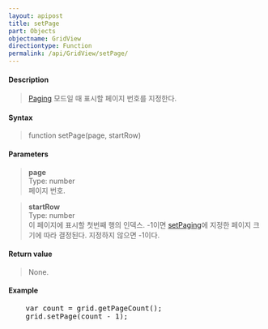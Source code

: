 ```yaml
---
layout: apipost
title: setPage
part: Objects
objectname: GridView
directiontype: Function
permalink: /api/GridView/setPage/
---
```



#### Description

> [Paging](/api/Features/Paging/) 모드일 때 표시할 페이지 번호를 지정한다.

#### Syntax

> function setPage(page, startRow)

#### Parameters

> **page**  
> Type: number  
> 페이지 번호.

> **startRow**  
> Type: number  
> 이 페이지에 표시할 첫번째 행의 인덱스. -1이면 [setPaging](/api/GridView/setPaging)에 지정한 페이지 크기에 따라 결정된다. 지정하지 않으면 -1이다.

#### Return value

> None.

#### Example

<pre class="prettyprint">
    var count = grid.getPageCount();
    grid.setPage(count - 1);
</pre>

